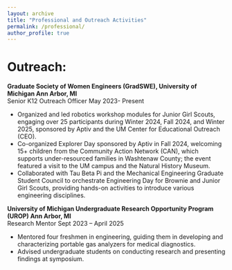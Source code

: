 ```yaml
---
layout: archive
title: "Professional and Outreach Activities"
permalink: /professional/
author_profile: true
---
```

<b>Outreach:</b>
================
<b> Graduate Society of Women Engineers (GradSWE), University of Michigan Ann Arbor, MI </b>
<br>Senior K12 Outreach Officer May 2023- Present
- Organized and led robotics workshop modules for Junior Girl Scouts, engaging over 25 participants during Winter 2024, Fall 2024, and Winter 2025, sponsored by Aptiv and the UM Center for Educational Outreach (CEO).
- Co-organized Explorer Day sponsored by Aptiv in Fall 2024, welcoming 15+ children from the Community Action Network (CAN), which supports under-resourced families in Washtenaw County; the event featured a visit to the UM campus and the Natural History Museum.
- Collaborated with Tau Beta Pi and the Mechanical Engineering Graduate Student Council to orchestrate Engineering Day for Brownie and Junior Girl Scouts, providing hands-on activities to introduce various engineering disciplines.

<b> University of Michigan Undergraduate Research Opportunity Program (UROP) Ann Arbor, MI</b>
<br>Research Mentor Sept 2023 – April 2025
- Mentored four freshmen in engineering, guiding them in developing and characterizing portable gas analyzers for medical diagnostics.
- Advised undergraduate students on conducting research and presenting findings at symposium.




